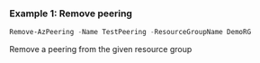 ### Example 1: Remove peering
```powershell
Remove-AzPeering -Name TestPeering -ResourceGroupName DemoRG
```

Remove a peering from the given resource group

